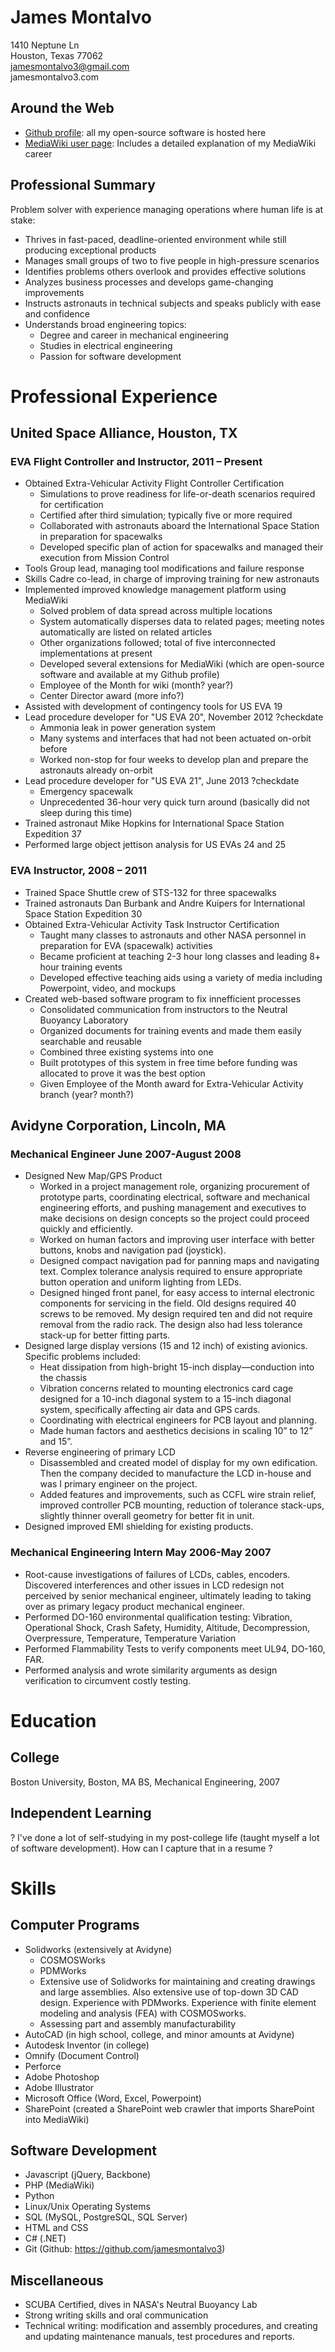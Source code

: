 James Montalvo
==============

1410 Neptune Ln  
Houston, Texas 77062  
jamesmontalvo3@gmail.com  
jamesmontalvo3.com


Around the Web
--------------
* [Github profile](https://github.com/jamesmontalvo3): all my open-source software is hosted here
* [MediaWiki user page](https://www.mediawiki.org/wiki/User:Jamesmontalvo3): Includes a detailed explanation of my MediaWiki career


Professional Summary
--------------------

Problem solver with experience managing operations where human life is at stake:

* Thrives in fast-paced, deadline-oriented environment while still producing exceptional products
* Manages small groups of two to five people in high-pressure scenarios
* Identifies problems others overlook and provides effective solutions
* Analyzes business processes and develops game-changing improvements
* Instructs astronauts in technical subjects and speaks publicly with ease and confidence
* Understands broad engineering topics:
  * Degree and career in mechanical engineering
  * Studies in electrical engineering
  * Passion for software development


Professional Experience
=======================

United Space Alliance, Houston, TX
----------------------------------

### EVA Flight Controller and Instructor, 2011 – Present

* Obtained Extra-Vehicular Activity Flight Controller Certification
  * Simulations to prove readiness for life-or-death scenarios required for certification
  * Certified after third simulation; typically five or more required
  * Collaborated with astronauts aboard the International Space Station in preparation for spacewalks
  * Developed specific plan of action for spacewalks and managed their execution from Mission Control
* Tools Group lead, managing tool modifications and failure response
* Skills Cadre co-lead, in charge of improving training for new astronauts
* Implemented improved knowledge management platform using MediaWiki
  * Solved problem of data spread across multiple locations
  * System automatically disperses data to related pages; meeting notes automatically are listed on related articles
  * Other organizations followed; total of five interconnected implementations at present
  * Developed several extensions for MediaWiki (which are open-source software and available at my Github profile)
  * Employee of the Month for wiki (month? year?)
  * Center Director award (more info?)
* Assisted with development of contingency tools for US EVA 19
* Lead procedure developer for "US EVA 20", November 2012 ?checkdate
  * Ammonia leak in power generation system
  * Many systems and interfaces that had not been actuated on-orbit before
  * Worked non-stop for four weeks to develop plan and prepare the astronauts already on-orbit
* Lead procedure developer for "US EVA 21", June 2013 ?checkdate
  * Emergency spacewalk
  * Unprecedented 36-hour very quick turn around (basically did not sleep during this time)
* Trained astronaut Mike Hopkins for International Space Station Expedition 37
* Performed large object jettison analysis for US EVAs 24 and 25

### EVA Instructor, 2008 – 2011

* Trained Space Shuttle crew of STS-132 for three spacewalks
* Trained astronauts Dan Burbank and Andre Kuipers for International Space Station Expedition 30
* Obtained Extra-Vehicular Activity Task Instructor Certification
  * Taught many classes to astronauts and other NASA personnel in preparation for EVA (spacewalk) activities
  * Became proficient at teaching 2-3 hour long classes and leading 8+ hour training events
  * Developed effective teaching aids using a variety of media including Powerpoint, video, and mockups
* Created web-based software program to fix innefficient processes
  * Consolidated communication from instructors to the Neutral Buoyancy Laboratory
  * Organized documents for training events and made them easily searchable and reusable
  * Combined three existing systems into one
  * Built prototypes of this system in free time before funding was allocated to prove it was the best option
  * Given Employee of the Month award for Extra-Vehicular Activity branch (year? month?)

Avidyne Corporation, Lincoln, MA
--------------------------------

### Mechanical Engineer June 2007-August 2008

* Designed New Map/GPS Product
  * Worked in a project management role, organizing procurement of prototype parts, coordinating electrical, software and mechanical engineering efforts, and pushing management and executives to make decisions on design concepts so the project could proceed quickly and efficiently.
  * Worked on human factors and improving user interface with better buttons, knobs and navigation pad (joystick).
  * Designed compact navigation pad for panning maps and navigating text. Complex tolerance analysis required to ensure appropriate button operation and uniform lighting from LEDs.
  * Designed hinged front panel, for easy access to internal electronic components for servicing in the field. Old designs required 40 screws to be removed. My design required ten and did not require removal from the radio rack. The design also had less tolerance stack-up for better fitting parts. 
* Designed large display versions (15 and 12 inch) of existing avionics. Specific problems included: 
  * Heat dissipation from high-bright 15-inch display—conduction into the chassis
  * Vibration concerns related to mounting electronics card cage designed for a 10-inch diagonal system to a 15-inch diagonal system, specifically affecting air data and GPS cards.
  * Coordinating with electrical engineers for PCB layout and planning.
  * Made human factors and aesthetics decisions in scaling 10” to 12” and 15”.
* Reverse engineering of primary LCD
  * Disassembled and created model of display for my own edification. Then the company decided to manufacture the LCD in-house and was I primary engineer on the project.
  * Added features and improvements, such as CCFL wire strain relief, improved controller PCB mounting, reduction of tolerance stack-ups, slightly thinner overall geometry for better fit in unit.
* Designed improved EMI shielding for existing products.

### Mechanical Engineering Intern May 2006-May 2007

* Root-cause investigations of failures of LCDs, cables, encoders. Discovered interferences and other issues in LCD redesign not perceived by senior mechanical engineer, ultimately leading to taking over as primary legacy product mechanical engineer.
* Performed DO-160 environmental qualification testing: Vibration, Operational Shock, Crash Safety, Humidity, Altitude, Decompression, Overpressure, Temperature, Temperature Variation
* Performed Flammability Tests to verify components meet UL94, DO-160, FAR.
* Performed analysis and wrote similarity arguments as design verification to circumvent costly testing.


Education
=========

College
-------

Boston University, Boston, MA
BS, Mechanical Engineering, 2007

Independent Learning
--------------------

? I've done a lot of self-studying in my post-college life (taught myself a lot of software development). How can I capture that in a resume ?



Skills
======

Computer Programs
-----------------

* Solidworks (extensively at Avidyne)
  * COSMOSWorks
  * PDMWorks
  * Extensive use of Solidworks for maintaining and creating drawings and large assemblies. Also extensive use of top-down 3D CAD design. Experience with PDMworks. Experience with finite element modeling and analysis (FEA) with COSMOSworks.
  * Assessing part and assembly manufacturability
* AutoCAD (in high school, college, and minor amounts at Avidyne)
* Autodesk Inventor (in college)
* Omnify (Document Control)
* Perforce
* Adobe Photoshop
* Adobe Illustrator
* Microsoft Office (Word, Excel, Powerpoint)
* SharePoint (created a SharePoint web crawler that imports SharePoint into MediaWiki)

Software Development
--------------------

* Javascript (jQuery, Backbone)
* PHP (MediaWiki)
* Python
* Linux/Unix Operating Systems
* SQL (MySQL, PostgreSQL, SQL Server)
* HTML and CSS
* C# (.NET)
* Git (Github: https://github.com/jamesmontalvo3)

Miscellaneous
-------------

* SCUBA Certified, dives in NASA's Neutral Buoyancy Lab
* Strong writing skills and oral communication
* Technical writing: modification and assembly procedures, and creating and updating maintenance manuals, test procedures and reports.

